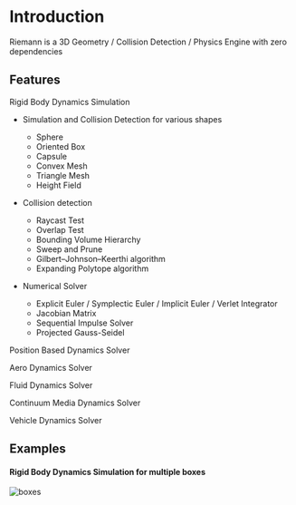 # Introduction

Riemann is a 3D Geometry / Collision Detection / Physics Engine with zero dependencies

## Features

Rigid Body Dynamics Simulation

* Simulation and Collision Detection for various shapes
    * Sphere
    * Oriented Box
    * Capsule
    * Convex Mesh
    * Triangle Mesh
    * Height Field

* Collision detection
    * Raycast Test
    * Overlap Test
    * Bounding Volume Hierarchy
    * Sweep and Prune
    * Gilbert–Johnson–Keerthi algorithm
    * Expanding Polytope algorithm
    
* Numerical Solver
    * Explicit Euler / Symplectic Euler / Implicit Euler / Verlet Integrator
    * Jacobian Matrix
    * Sequential Impulse Solver
    * Projected Gauss-Seidel

Position Based Dynamics Solver

Aero Dynamics Solver

Fluid Dynamics Solver

Continuum Media Dynamics Solver

Vehicle Dynamics Solver


## Examples

#### Rigid Body Dynamics Simulation for multiple boxes

![boxes](https://user-images.githubusercontent.com/29682318/179940202-d48de7c4-5614-4ba4-afc1-04059aac63ca.gif)
